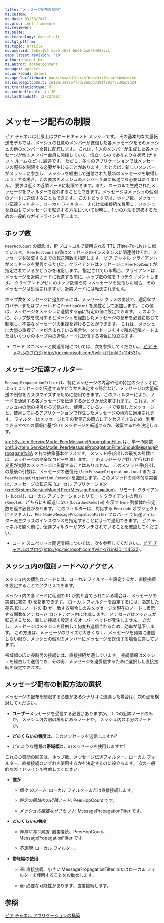 ```yaml
---
title: "メッセージ配布の制限"
ms.custom: 
ms.date: 03/30/2017
ms.prod: .net-framework
ms.reviewer: 
ms.suite: 
ms.technology: dotnet-clr
ms.tgt_pltfrm: 
ms.topic: article
ms.assetid: 8b5ec4b8-1ce9-45ef-bb90-2c840456bcc1
caps.latest.revision: "10"
author: dotnet-bot
ms.author: dotnetcontent
manager: wpickett
ms.workload: dotnet
ms.openlocfilehash: b4d81583a8dfc2c48fb9b7533f071495b562615e
ms.sourcegitcommit: 16186c34a957fdd52e5db7294f291f7530ac9d24
ms.translationtype: MT
ms.contentlocale: ja-JP
ms.lasthandoff: 12/22/2017
---
```

# <a name="limiting-message-distribution"></a>メッセージ配布の制限
ピア チャネルは仕様上はブロードキャスト メッシュです。 その基本的な大量転送モデルでは、メッシュの任意のメンバーが送信した各メッセージをそのメッシュの他のメンバー全員に配布します。 これは、1 人のメンバーが生成した各メッセージが他のメンバー全員に関係していて、役立つものであるような状況 (チャット ルームなど) に最適です。 ただし、多くのアプリケーションではメッセージの配布を制限する必要が生じることがあります。 たとえば、新しいメンバーがメッシュに参加し、メッシュを経由して送信された最新のメッセージを取得しようとする場合、この要求をメッシュのメンバー全員に転送する必要はありません。 要求は近くの近隣ノードに制限できます。また、ローカルで生成されたメッセージをフィルターで除外することもできます。メッセージはメッシュの個別のノードに送信することもできます。 このトピックでは、ホップ数、メッセージ伝達フィルター、ローカル フィルター、または直接接続を使用し、メッシュを経由してメッセージを転送する方法について説明し、1 つの方法を選択するための一般的なガイドラインを示します。  
  
## <a name="hop-counts"></a>ホップ数  
 `PeerHopCount` の概念は、IP プロトコルで使用される TTL (Time-To-Live) に似ています。 `PeerHopCount` の値はメッセージのインスタンスに関連付けられ、メッセージを破棄するまでの転送回数を指定します。 ピア チャネル クライアントがメッセージを受信するたびに、クライアントはメッセージに `PeerHopCount` が指定されているかどうかを確認します。 指定されている場合、クライアントはメッセージを近隣ノードに転送する前に、ホップ数の値を 1 つデクリメントします。 クライアントがゼロのホップ数値を持つメッセージを受信した場合、そのメッセージは処理されますが、近隣ノードには転送されません。  
  
 ホップ数をメッセージに追加するには、メッセージ クラスの実装で、適切なプロパティまたはフィールドに `PeerHopCount` を属性として追加します。 この値は、メッセージをメッシュに送信する前に特定の値に設定できます。 このように、ホップ数を使用するとメッシュを経由したメッセージの配布を必要に応じて制限し、不要なメッセージの重複を避けることができます。 これは、メッシュに大量の重複データが含まれている場合や、メッセージをすぐ隣の近隣ノードまたはいくつかのホップ内の近隣ノードに送信する場合に役立ちます。  
  
-   コード スニペットと関連情報については、次を参照してください。、[ピア チャネルのブログ](http://go.microsoft.com/fwlink/?LinkID=114531)(http://go.microsoft.com/fwlink/?LinkID=114531)。  
  
## <a name="message-propagation-filter"></a>メッセージ伝達フィルター  
 `MessagePropagationFilter` は、特にメッセージの内容や他の特定のシナリオによってメッセージを伝達するかどうかを決定する場合など、メッセージの大量転送の制御をカスタマイズするために使用できます。 このフィルターにより、ノードを通過する各メッセージを伝達するかどうかが決定されます。 これは、メッシュ内の他の場所から送信され、使用しているノードで受信したメッセージと、使用しているアプリケーションで作成したメッセージの両方に適用されます。 フィルターはメッセージとその発信元の両方にアクセスできるため、利用できるすべての情報に基づいてメッセージを転送するか、破棄するかを決定します。  
  
 <xref:System.ServiceModel.PeerMessagePropagationFilter> は、単一の関数 <xref:System.ServiceModel.PeerMessagePropagationFilter.ShouldMessagePropagate%2A> を持つ抽象基本クラスです。 メソッド呼び出しの最初の引数には、メッセージの完全なコピーを渡します。 このメッセージに対して行われた変更が実際のメッセージに影響することはありません。 このメソッド呼び出しの最後の引数は、メッセージの送信元 (`PeerMessageOrigination.Local` または `PeerMessageOrigination.Remote`) を識別します。 このメソッドの具体的な実装は、メッセージの転送先 (ローカル アプリケーション (<xref:System.ServiceModel.PeerMessagePropagation>)、リモート クライアント (`Local`)、ローカル アプリケーションとリモート クライアントの両方 (`Remote`)、どちらにも転送しない (`LocalAndRemote`)) を示す `None` 列挙体から定数を返す必要があります。 このフィルターは、対応する `PeerNode` オブジェクトにアクセスし、`PeerNode.MessagePropagationFilter` プロパティで伝達フィルター派生クラスのインスタンスを指定することによって適用できます。 ピア チャネルを開く前に、伝達フィルターがアタッチされていることを確認してください。  
  
-   コード スニペットと関連情報については、次を参照してください。、[ピア チャネルのブログ](http://go.microsoft.com/fwlink/?LinkID=114532)(http://go.microsoft.com/fwlink/?LinkID=114532)。  
  
## <a name="contacting-an-individual-node-in-the-mesh"></a>メッシュ内の個別ノードへのアクセス  
 メッシュ内の個別のノードには、ローカル フィルターを設定するか、直接接続を設定することでアクセスできます。  
  
 メッシュ内の各ノードに個別の ID が割り当てられている場合は、メッセージの実装に宛先 ID を指定できます。 ローカル フィルターを設定するには、指定した宛先 ID にノードの ID が一致する場合にのみメッセージを現在のノードに表示する関数をメッセージ コントラクト内に作成します。 メッセージはメッシュが転送するため、新しい接続を設定するオーバーヘッドが発生しません。 ただし、メッセージはメッシュを経由して何度も送信されるため、効率が低下します。 この方法は、メッセージのサイズが大きくなく、メッセージを頻繁に送信しない限り、メッシュの個別のメンバーにメッセージを送信する場合に適しています。  
  
 帯域幅の広い長時間の接続には、直接接続が適しています。 接続情報はメッシュを経由して送信でき、その後、メッセージを送受信するために選択した直接接続を設定できます。  
  
## <a name="choosing-an-approach-for-limiting-message-distribution"></a>メッセージ配布の制限方法の選択  
 メッセージの配布を制限する必要があるシナリオに遭遇した場合は、次の点を検討してください。  
  
-   **ユーザー**メッセージを受信する必要がありますか。 1 つの近隣ノードのみか。 メッシュ内の別の場所にあるノードか。 メッシュ内の半分のノードか。  
  
-   **どのくらいの頻度**は、このメッセージを送信しますか?  
  
-   どのような種類の**帯域幅**はこのメッセージを使用しますか?  
  
 これらの質問の回答は、ホップ数、メッセージ伝達フィルター、ローカル フィルター、直接接続のいずれを使用するかを決定するのに役立ちます。 次の一般的なガイドラインを考慮してください。  
  
-   **誰が**  
  
    -   *個々 のノード*: ローカル フィルターまたは直接接続します。  
  
    -   *特定の領域内の近隣ノード*: PeerHopCount です。  
  
    -   *メッシュの複雑なサブセット*: MessagePropagationFilter です。  
  
-   **どのくらいの頻度**  
  
    -   *非常に高い頻度*: 直接接続、PeerHopCount、MessagePropagationFilter です。  
  
    -   *不定期*: ローカル フィルター。  
  
-   **帯域幅の使用**  
  
    -   *高*: 直接接続、小さい MessagePropagationFilter またはローカル フィルターを使用することをお勧めします。  
  
    -   *低*: 必要な可能性があります、直接接続します。  
  
## <a name="see-also"></a>参照  
 [ピア チャネル アプリケーションの構築](../../../../docs/framework/wcf/feature-details/building-a-peer-channel-application.md)
